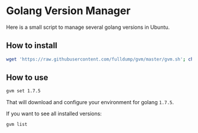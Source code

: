 # Golang Version Manager

Here is a small script to manage several golang versions in Ubuntu.

## How to install

```sh
wget 'https://raw.githubusercontent.com/fulldump/gvm/master/gvm.sh'; chmod +x gvm.sh; ./gvm.sh install
```

## How to use

```sh
gvm set 1.7.5
```

That will download and configure your environment for golang `1.7.5`.

If you want to see all installed versions:

```sh
gvm list
```

